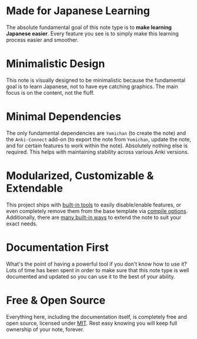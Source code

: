 # Made for Japanese Learning
The absolute fundamental goal of this note type is to **make learning Japanese easier**.
Every feature you see is to simply make this learning process easier and smoother.

# Minimalistic Design
This note is visually designed to be minimalistic because the fundamental goal is to learn Japanese,
not to have eye catching graphics.
The main focus is on the content, not the fluff.

# Minimal Dependencies
The only fundamental dependencies are `Yomichan` (to create the note) and the `Anki-Connect` add-on
(to export the note from `Yomichan`, update the note, and for certain features to work within the note).
Absolutely nothing else is required.
This helps with maintaining stability across various Anki versions.

# Modularized, Customizable & Extendable
This project ships with [built-in tools](runtimeoptions.md) to easily disable/enable features,
or even completely remove them from the base template via [compile options](compiletimeoptions.md).
Additionally, there are [many built-in ways](modding.md) to extend the note to suit your exact needs.

# Documentation First
What's the point of having a powerful tool if you don't know how to use it?
Lots of time has been spent in order to make sure that this note type is well documented
and updated so you can use it to the best of your ability.

# Free & Open Source
Everything here, including the documentation itself, is completely free and open source,
licensed under [MIT](https://github.com/Aquafina-water-bottle/jp-mining-note/blob/master/LICENSE).
Rest easy knowing you will keep full ownership of your note, forever.


